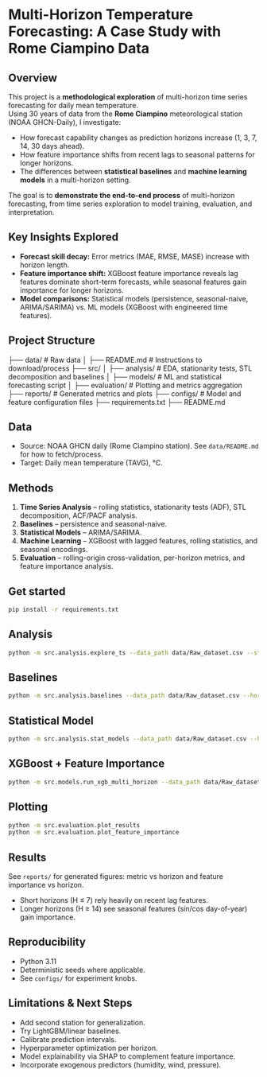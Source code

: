 # Multi-Horizon Temperature Forecasting: A Case Study with Rome Ciampino Data


## Overview
This project is a **methodological exploration** of multi-horizon time series forecasting for daily mean temperature.  
Using 30 years of data from the **Rome Ciampino** meteorological station (NOAA GHCN-Daily), I investigate:

- How forecast capability changes as prediction horizons increase (1, 3, 7, 14, 30 days ahead).
- How feature importance shifts from recent lags to seasonal patterns for longer horizons.
- The differences between **statistical baselines** and **machine learning models** in a multi-horizon setting.

The goal is to **demonstrate the end-to-end process** of multi-horizon forecasting, from time series exploration to model training, evaluation, and interpretation.

## Key Insights Explored
- **Forecast skill decay:** Error metrics (MAE, RMSE, MASE) increase with horizon length.
- **Feature importance shift:** XGBoost feature importance reveals lag features dominate short-term forecasts, while seasonal features gain importance for longer horizons.
- **Model comparisons:** Statistical models (persistence, seasonal-naive, ARIMA/SARIMA) vs. ML models (XGBoost with engineered time features).

## Project Structure

├── data/                 # Raw data
│   ├── README.md          # Instructions to download/process
├── src/
│   ├── analysis/          # EDA, stationarity tests, STL decomposition and baselines 
│   ├── models/            # ML and statistical forecasting script
│   ├── evaluation/        # Plotting and metrics aggregation
├── reports/               # Generated metrics and plots
├── configs/               # Model and feature configuration files
├── requirements.txt
├── README.md

## Data
- Source: NOAA GHCN daily (Rome Ciampino station). See `data/README.md` for how to fetch/process.
- Target: Daily mean temperature (TAVG), °C.

## Methods
1. **Time Series Analysis** – rolling statistics, stationarity tests (ADF), STL decomposition, ACF/PACF analysis.
2. **Baselines** – persistence and seasonal-naive.
3. **Statistical Models** – ARIMA/SARIMA.
4. **Machine Learning** – XGBoost with lagged features, rolling statistics, and seasonal encodings.
5. **Evaluation** – rolling-origin cross-validation, per-horizon metrics, and feature importance analysis.


## Get started
```bash
pip install -r requirements.txt
```

## Analysis
```bash
python -m src.analysis.explore_ts --data_path data/Raw_dataset.csv --start_year 1990 --end_year 2020
```

## Baselines
```bash
python -m src.analysis.baselines --data_path data/Raw_dataset.csv --horizons 1 3 7 14 30
```

## Statistical Model
```bash
python -m src.analysis.stat_models --data_path data/Raw_dataset.csv --horizons 1 3 7 14 30 --order 2 0 2
```

## XGBoost + Feature Importance
```bash
python -m src.models.run_xgb_multi_horizon --data_path data/Raw_dataset.csv --horizons 1 3 7 14 30
```

## Plotting
```bash
python -m src.evaluation.plot_results
python -m src.evaluation.plot_feature_importance
```

## Results
See `reports/` for generated figures: metric vs horizon and feature importance vs horizon.

- Short horizons (H ≤ 7) rely heavily on recent lag features.
- Longer horizons (H ≥ 14) see seasonal features (sin/cos day-of-year) gain importance.

## Reproducibility
- Python 3.11
- Deterministic seeds where applicable.
- See `configs/` for experiment knobs.

## Limitations & Next Steps
- Add second station for generalization.
- Try LightGBM/linear baselines.
- Calibrate prediction intervals.
- Hyperparameter optimization per horizon.
- Model explainability via SHAP to complement feature importance.
- Incorporate exogenous predictors (humidity, wind, pressure).
